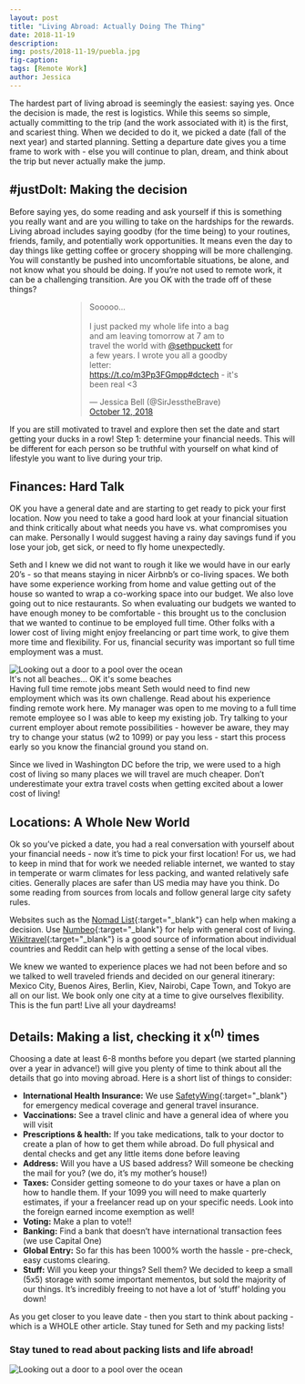 ```yaml
---
layout: post
title: "Living Abroad: Actually Doing The Thing"
date: 2018-11-19
description:
img: posts/2018-11-19/puebla.jpg
fig-caption:
tags: [Remote Work]
author: Jessica
---
```

The hardest part of living abroad is seemingly the easiest: saying yes. Once the decision is made, the rest is logistics. While this seems so simple, actually committing to the trip (and the work associated with it) is the first, and scariest thing. When we decided to do it, we picked a date (fall of the next year) and started planning. Setting a departure date gives you a time frame to work with - else you will continue to plan, dream, and think about the trip but never actually make the jump. 

## #justDoIt: Making the decision

Before saying yes, do some reading and ask yourself if this is something you really want and are you willing to take on the hardships for the rewards. Living abroad includes saying goodby (for the time being) to your routines, friends, family, and potentially work opportunities. It means even the day to day things like getting coffee or grocery shopping will be more challenging. You will constantly be pushed into uncomfortable situations, be alone, and not know what you should be doing. If you’re not used to remote work, it can be a challenging transition. Are you OK with the trade off of these things? 
<div style="margin: 0 auto; width: 60%;">
  <blockquote class="twitter-tweet" data-cards="hidden" data-lang="en"><p lang="en" dir="ltr">Sooooo...<br><br>I just packed my whole life into a bag and am leaving tomorrow at 7 am to travel the world with <a href="https://twitter.com/sethpuckett?ref_src=twsrc%5Etfw">@sethpuckett</a> for a few years. I wrote you all a goodby letter: <a href="https://t.co/m3Pp3FGmpp">https://t.co/m3Pp3FGmpp</a><a href="https://twitter.com/hashtag/dctech?src=hash&amp;ref_src=twsrc%5Etfw">#dctech</a> - it&#39;s been real &lt;3</p>&mdash; Jessica Bell (@SirJesstheBrave) <a href="https://twitter.com/SirJesstheBrave/status/1050848296170872832?ref_src=twsrc%5Etfw">October 12, 2018</a></blockquote>
  <script async src="https://platform.twitter.com/widgets.js" charset="utf-8"></script>
</div>

If you are still motivated to travel and explore then set the date and start getting your ducks in a row!  Step 1: determine your financial needs. This will be different for each person so be truthful with yourself on what kind of lifestyle you want to live during your trip.

## Finances: Hard Talk
OK you have a general date and are starting to get ready to pick your first location. Now you need to take a good hard look at your financial situation and think critically about what needs you have vs. what compromises you can make. Personally I would suggest having a rainy day savings fund if you lose your job, get sick, or need to fly home unexpectedly. 

Seth and I knew we did not want to rough it like we would have in our early 20’s - so that means staying in nicer Airbnb’s or co-living spaces. We both have some experience working from home and value getting out of the house so wanted to wrap a co-working space into our budget. We also love going out to nice restaurants. So when evaluating our budgets we wanted to have enough money to be comfortable - this brought us to the conclusion that we wanted to continue to be employed full time.  Other folks with a lower cost of living might enjoy freelancing or part time work, to give them more time and flexibility. For us, financial security was important so full time employment was a must.
<div class="img-container float-right">
  <img src="{{site.baseurl}}/assets/img/posts/2018-11-19/beach.jpg" alt="Looking out a door to a pool over the ocean" />
  <div class="img-caption">It's not all beaches... OK it's some beaches</div>
</div>
Having full time remote jobs meant Seth would need to find new employment which was its own challenge. Read about his experience finding remote work here.  My manager was open to me moving to a full time remote employee so I was able to keep my existing job. Try talking to your current employer about remote possibilities - however be aware, they may try to change your status (w2 to 1099) or pay you less - start this process early so you know the financial ground you stand on.

Since we lived in Washington DC before the trip, we were used to a high cost of living so many places we will travel are much cheaper. Don’t underestimate your extra travel costs when getting excited about a lower cost of living!

## Locations: A Whole New World
Ok so you’ve picked a date, you had a real conversation with yourself about your financial needs - now it’s time to pick your first location! For us, we had to keep in mind that for work we needed reliable internet, we wanted to stay in temperate or warm climates for less packing, and wanted relatively safe cities.  Generally places are safer than US media may have you think.  Do some reading from sources from locals and follow general large city safety rules. 

Websites such as the [Nomad List](https://nomadlist.com/){:target="_blank"} can help when making a decision. Use [Numbeo](https://www.numbeo.com/cost-of-living/){:target="_blank"} for help with general cost of living. [Wikitravel](https://wikitravel.org/en/Main_Page){:target="_blank"} is a good source of information about individual countries and Reddit can help with getting a sense of the local vibes.

We knew we wanted to experience places we had not been before and so we talked to well traveled friends and decided on our general itinerary: Mexico City, Buenos Aires, Berlin, Kiev, Nairobi, Cape Town, and Tokyo are all on our list. We book only one city at a time to give ourselves flexibility. This is the fun part! Live all your daydreams!

## Details: Making a list, checking it x<sup>(n)</sup> times 
Choosing a date at least 6-8 months before you depart (we started planning over a year in advance!) will give you plenty of time to think about all the details that go into moving abroad. Here is a short list of things to consider:
* **International Health Insurance:** We use [SafetyWing](https://www.safetywing.com/){:target="_blank"} for emergency medical coverage and general travel insurance.
* **Vaccinations:** See a travel clinic and have a general idea of where you will visit
* **Prescriptions & health:** If you take medications, talk to your doctor to create a plan of how to get them while abroad. Do full physical and dental checks and get any little items done before leaving
* **Address:** Will you have a US based address? Will someone be checking the mail for you? (we do, it’s my mother’s house!)
* **Taxes:** Consider getting someone to do your taxes or have a plan on how to handle them. If your 1099 you will need to make quarterly estimates, if your a freelancer read up on your specific needs. Look into the foreign earned income exemption as well!
* **Voting:** Make a plan to vote!!
* **Banking:** Find a bank that doesn’t have international transaction fees (we use Capital One)
* **Global Entry:** So far this has been 1000% worth the hassle - pre-check, easy customs clearing.
* **Stuff:** Will you keep your things? Sell them? We decided to keep a small (5x5) storage with some important mementos, but sold the majority of our things. It’s incredibly freeing to not have a lot of ‘stuff’ holding you down!

As you get closer to you leave date - then you start to think about packing - which is a WHOLE other article. Stay tuned for Seth and my packing lists!

### Stay tuned to read about packing lists and life abroad!

<div class="img-container full">
  <img src="{{site.baseurl}}/assets/img/posts/2018-11-19/overlook.jpg" alt="Looking out a door to a pool over the ocean" />
</div>
